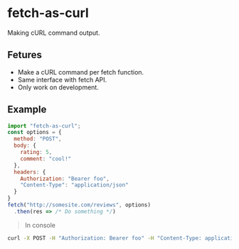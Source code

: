 # fetch-as-curl

Making cURL command output.

## Fetures

* Make a cURL command per fetch function.
* Same interface with fetch API.
* Only work on development.

## Example

```js
import "fetch-as-curl";
const options = {
  method: "POST",
  body: {
    rating: 5,
    comment: "cool!"
  },
  headers: {
    Authorization: "Bearer foo",
    "Content-Type": "application/json"
  }
}
fetch("http://somesite.com/reviews", options)
  .then(res => /* Do something */)
```

> In console

```sh
curl -X POST -H "Authorization: Bearer foo" -H "Content-Type: application/json" -d '{"rating": 5, "comment": "cool!"}' http://somesite.com/some.json
```